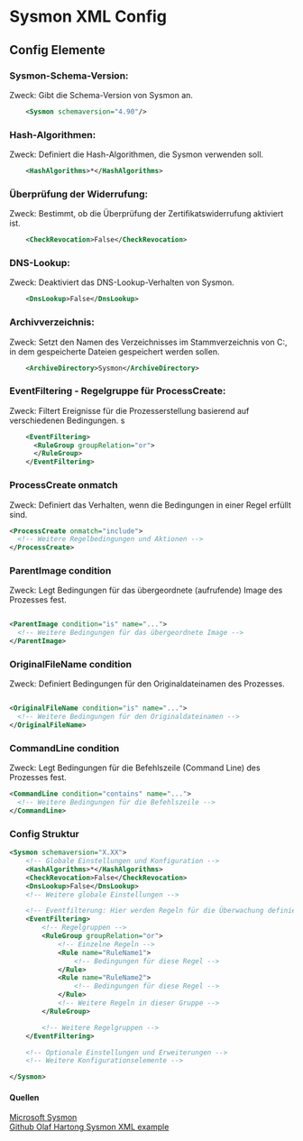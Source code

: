# Sysmon XML Config

## Config Elemente

### Sysmon-Schema-Version:

Zweck: Gibt die Schema-Version von Sysmon an.

````xml
    <Sysmon schemaversion="4.90"/>
````
### Hash-Algorithmen:

Zweck: Definiert die Hash-Algorithmen, die Sysmon verwenden soll.

````xml
    <HashAlgorithms>*</HashAlgorithms>
````

### Überprüfung der Widerrufung:

Zweck: Bestimmt, ob die Überprüfung der Zertifikatswiderrufung aktiviert ist.

````xml
    <CheckRevocation>False</CheckRevocation>
````

### DNS-Lookup:

Zweck: Deaktiviert das DNS-Lookup-Verhalten von Sysmon.

````xml
    <DnsLookup>False</DnsLookup>
````

### Archivverzeichnis:

Zweck: Setzt den Namen des Verzeichnisses im Stammverzeichnis von C:, in dem gespeicherte Dateien gespeichert werden sollen.
````xml
    <ArchiveDirectory>Sysmon</ArchiveDirectory>
````
### EventFiltering - Regelgruppe für ProcessCreate:

Zweck: Filtert Ereignisse für die Prozesserstellung basierend auf verschiedenen Bedingungen.
s
````xml
    <EventFiltering>
      <RuleGroup groupRelation="or">
      </RuleGroup>
    </EventFiltering>
````

### ProcessCreate onmatch

Zweck: Definiert das Verhalten, wenn die Bedingungen in einer Regel erfüllt sind.
````xml
<ProcessCreate onmatch="include">
  <!-- Weitere Regelbedingungen und Aktionen -->
</ProcessCreate>
````

### ParentImage condition

Zweck: Legt Bedingungen für das übergeordnete (aufrufende) Image des Prozesses fest.
````xml

<ParentImage condition="is" name="...">
  <!-- Weitere Bedingungen für das übergeordnete Image -->
</ParentImage>
````

### OriginalFileName condition

Zweck: Definiert Bedingungen für den Originaldateinamen des Prozesses.
````xml

<OriginalFileName condition="is" name="...">
  <!-- Weitere Bedingungen für den Originaldateinamen -->
</OriginalFileName>
````

### CommandLine condition

Zweck: Legt Bedingungen für die Befehlszeile (Command Line) des Prozesses fest.
````xml
<CommandLine condition="contains" name="...">
  <!-- Weitere Bedingungen für die Befehlszeile -->
</CommandLine>
````

### Config Struktur

```xml
<Sysmon schemaversion="X.XX">
    <!-- Globale Einstellungen und Konfiguration -->
    <HashAlgorithms>*</HashAlgorithms>
    <CheckRevocation>False</CheckRevocation>
    <DnsLookup>False</DnsLookup>
    <!-- Weitere globale Einstellungen -->

    <!-- Eventfilterung: Hier werden Regeln für die Überwachung definiert -->
    <EventFiltering>
        <!-- Regelgruppen -->
        <RuleGroup groupRelation="or">
            <!-- Einzelne Regeln -->
            <Rule name="RuleName1">
                <!-- Bedingungen für diese Regel -->
            </Rule>
            <Rule name="RuleName2">
                <!-- Bedingungen für diese Regel -->
            </Rule>
            <!-- Weitere Regeln in dieser Gruppe -->
        </RuleGroup>

        <!-- Weitere Regelgruppen -->
    </EventFiltering>

    <!-- Optionale Einstellungen und Erweiterungen -->
    <!-- Weitere Konfigurationselemente -->

</Sysmon>
```

#### Quellen
[Microsoft Sysmon](https://learn.microsoft.com/en-us/sysinternals/downloads/sysmon)  
[Github Olaf Hartong Sysmon XML example](https://gist.github.com/olafhartong)